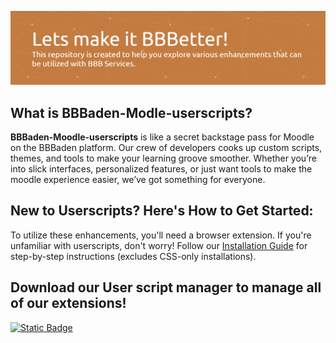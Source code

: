 ![Header](images/header.png)

## What is BBBaden-Modle-userscripts?
**BBBaden-Moodle-userscripts** is like a secret backstage pass for Moodle on the BBBaden platform. Our crew of developers cooks up custom scripts, themes, and tools to make your learning groove smoother. Whether you’re into slick interfaces, personalized features, or just want tools to make the moodle experience easier, we’ve got something for everyone.

## New to Userscripts? Here's How to Get Started:

To utilize these enhancements, you'll need a browser extension. If you're unfamiliar with userscripts, don't worry! Follow our [Installation Guide](https://github.com/BBBaden-Moodle-userscripts/userscript-installation-guide/blob/main/README.md) for step-by-step instructions (excludes CSS-only installations).

## Download our User script manager to manage all of our extensions!
[![Static Badge](https://img.shields.io/badge/Install-Script-dark_green?style=for-the-badge&color=dark_green)](https://github.com/BBBaden-Moodle-userscripts/BBBUserScriptManager)
